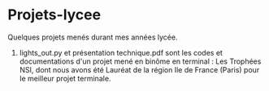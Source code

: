 # Projets-lycee
Quelques projets menés durant mes années lycée.


1) lights_out.py et présentation technique.pdf sont les codes et documentations d'un projet mené en binôme en terminal : Les Trophées NSI, dont nous avons été Lauréat de la région Ile de France (Paris) pour le meilleur projet terminale.
